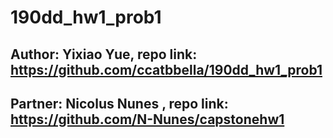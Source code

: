 # 190dd_hw1_prob1
## Author: Yixiao Yue, repo link: https://github.com/ccatbbella/190dd_hw1_prob1
## Partner: Nicolus Nunes , repo link: https://github.com/N-Nunes/capstonehw1
